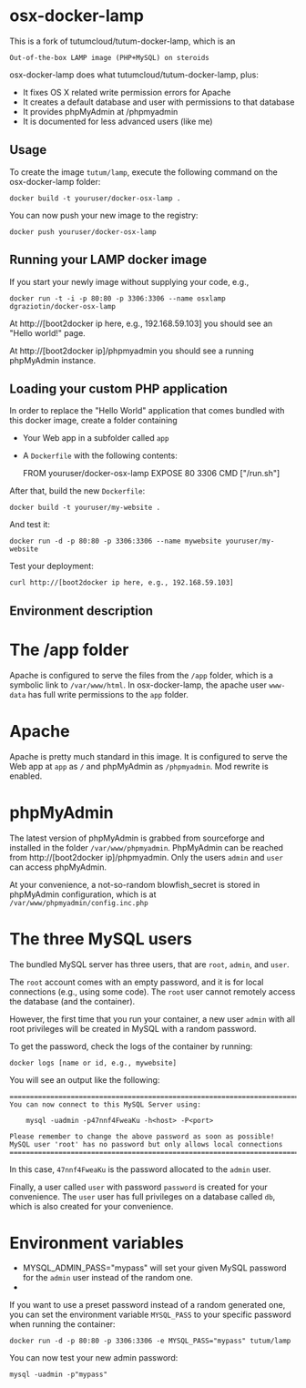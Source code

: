 osx-docker-lamp
=================

This is a fork of tutumcloud/tutum-docker-lamp, which is an

	Out-of-the-box LAMP image (PHP+MySQL) on steroids

osx-docker-lamp does what tutumcloud/tutum-docker-lamp, plus:

- It fixes OS X related write permission errors for Apache
- It creates a default database and user with permissions to that database
- It provides phpMyAdmin at /phpmyadmin
- It is documented for less advanced users (like me)

Usage
-----

To create the image `tutum/lamp`, execute the following command on the osx-docker-lamp folder:

	docker build -t youruser/docker-osx-lamp .

You can now push your new image to the registry:

	docker push youruser/docker-osx-lamp


Running your LAMP docker image
------------------------------

If you start your newly image without supplying your code, e.g.,

	docker run -t -i -p 80:80 -p 3306:3306 --name osxlamp dgraziotin/docker-osx-lamp

At http://[boot2docker ip here, e.g., 192.168.59.103] you should see an 
"Hello world!" page.

At http://[boot2docker ip]/phpmyadmin you should see a running phpMyAdmin instance.

Loading your custom PHP application
-----------------------------------

In order to replace the "Hello World" application that comes bundled with this docker image,
create a folder containing 

- Your Web app in a subfolder called `app`
- A `Dockerfile` with the following contents:

	FROM youruser/docker-osx-lamp
	EXPOSE 80 3306
	CMD ["/run.sh"]

After that, build the new `Dockerfile`:

	docker build -t youruser/my-website .

And test it:

	docker run -d -p 80:80 -p 3306:3306 --name mywebsite youruser/my-website

Test your deployment:

	curl http://[boot2docker ip here, e.g., 192.168.59.103]


Environment description
-----------------------

The /app folder
===============

Apache is configured to serve the files from the `/app` folder, which is a symbolic
link to `/var/www/html`. In osx-docker-lamp, the apache user `www-data` 
has full write permissions to the `app` folder.

Apache
======

Apache is pretty much standard in this image. It is configured to serve the Web app
at `app` as `/` and phpMyAdmin as `/phpmyadmin`. Mod rewrite is enabled.

phpMyAdmin
==========

The latest version of phpMyAdmin is grabbed from sourceforge and installed in
the folder `/var/www/phpmyadmin`. PhpMyAdmin can be reached from 
http://[boot2docker ip]/phpmyadmin. Only the users `admin` and `user` can access
phpMyAdmin.

At your convenience, a not-so-random blowfish_secret is stored in phpMyAdmin 
configuration, which is at `/var/www/phpmyadmin/config.inc.php`

The three MySQL users
=====================

The bundled MySQL server has three  users, that are `root`, `admin`, and `user`. 

The `root` account comes with an empty password, and it is for local connections
(e.g., using some code). The `root` user cannot remotely access the database 
(and the container).

However, the first time that you run your container, a new user `admin` 
with all root privileges  will be created in MySQL with a random password. 

To get the password, check the logs of the container by running:

	docker logs [name or id, e.g., mywebsite]

You will see an output like the following:

	========================================================================
	You can now connect to this MySQL Server using:

	    mysql -uadmin -p47nnf4FweaKu -h<host> -P<port>

	Please remember to change the above password as soon as possible!
	MySQL user 'root' has no password but only allows local connections
	========================================================================

In this case, `47nnf4FweaKu` is the password allocated to the `admin` user.

Finally, a user called `user` with password `password` is created for your convenience.
The `user` user has full privileges on a database called `db`, which is also created
for your convenience.

Environment variables
=====================

- MYSQL_ADMIN_PASS="mypass" will set your given MySQL password for the `admin` user instead
of the random one.
- 



If you want to use a preset password instead of a random generated one, you can
set the environment variable `MYSQL_PASS` to your specific password when running the container:

	docker run -d -p 80:80 -p 3306:3306 -e MYSQL_PASS="mypass" tutum/lamp

You can now test your new admin password:

	mysql -uadmin -p"mypass"
